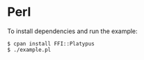 # Perl

To install dependencies and run the example:

```
$ cpan install FFI::Platypus
$ ./example.pl
```
